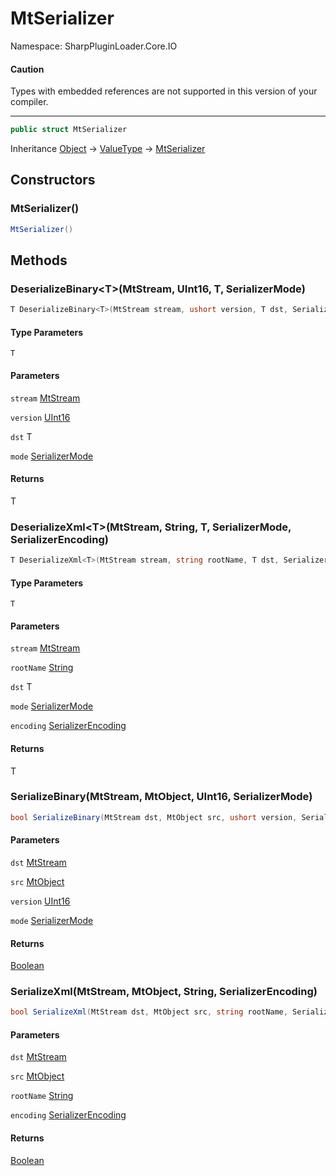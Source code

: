 # MtSerializer

Namespace: SharpPluginLoader.Core.IO

#### Caution

Types with embedded references are not supported in this version of your compiler.

---

```csharp
public struct MtSerializer
```

Inheritance [Object](https://docs.microsoft.com/en-us/dotnet/api/System.Object) → [ValueType](https://docs.microsoft.com/en-us/dotnet/api/System.ValueType) → [MtSerializer](./SharpPluginLoader.Core.IO.MtSerializer.md)

## Constructors

### **MtSerializer()**

```csharp
MtSerializer()
```

## Methods

### **DeserializeBinary&lt;T&gt;(MtStream, UInt16, T, SerializerMode)**

```csharp
T DeserializeBinary<T>(MtStream stream, ushort version, T dst, SerializerMode mode)
```

#### Type Parameters

`T`<br>

#### Parameters

`stream` [MtStream](./SharpPluginLoader.Core.IO.MtStream.md)<br>

`version` [UInt16](https://docs.microsoft.com/en-us/dotnet/api/System.UInt16)<br>

`dst` T<br>

`mode` [SerializerMode](./SharpPluginLoader.Core.IO.SerializerMode.md)<br>

#### Returns

T<br>

### **DeserializeXml&lt;T&gt;(MtStream, String, T, SerializerMode, SerializerEncoding)**

```csharp
T DeserializeXml<T>(MtStream stream, string rootName, T dst, SerializerMode mode, SerializerEncoding encoding)
```

#### Type Parameters

`T`<br>

#### Parameters

`stream` [MtStream](./SharpPluginLoader.Core.IO.MtStream.md)<br>

`rootName` [String](https://docs.microsoft.com/en-us/dotnet/api/System.String)<br>

`dst` T<br>

`mode` [SerializerMode](./SharpPluginLoader.Core.IO.SerializerMode.md)<br>

`encoding` [SerializerEncoding](./SharpPluginLoader.Core.IO.SerializerEncoding.md)<br>

#### Returns

T<br>

### **SerializeBinary(MtStream, MtObject, UInt16, SerializerMode)**

```csharp
bool SerializeBinary(MtStream dst, MtObject src, ushort version, SerializerMode mode)
```

#### Parameters

`dst` [MtStream](./SharpPluginLoader.Core.IO.MtStream.md)<br>

`src` [MtObject](./SharpPluginLoader.Core.MtObject.md)<br>

`version` [UInt16](https://docs.microsoft.com/en-us/dotnet/api/System.UInt16)<br>

`mode` [SerializerMode](./SharpPluginLoader.Core.IO.SerializerMode.md)<br>

#### Returns

[Boolean](https://docs.microsoft.com/en-us/dotnet/api/System.Boolean)<br>

### **SerializeXml(MtStream, MtObject, String, SerializerEncoding)**

```csharp
bool SerializeXml(MtStream dst, MtObject src, string rootName, SerializerEncoding encoding)
```

#### Parameters

`dst` [MtStream](./SharpPluginLoader.Core.IO.MtStream.md)<br>

`src` [MtObject](./SharpPluginLoader.Core.MtObject.md)<br>

`rootName` [String](https://docs.microsoft.com/en-us/dotnet/api/System.String)<br>

`encoding` [SerializerEncoding](./SharpPluginLoader.Core.IO.SerializerEncoding.md)<br>

#### Returns

[Boolean](https://docs.microsoft.com/en-us/dotnet/api/System.Boolean)<br>
